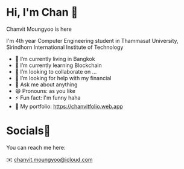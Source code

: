 # Hi, I'm Chan 🐻

Chanvit Moungyoo is here

I'm 4th year Computer Engineering student in Thammasat University, Sirindhorn International Institute of Technology

- 🔭 I’m currently living in Bangkok
- 🌱 I’m currently learning Blockchain
- 👯 I’m looking to collaborate on ...
- 🤔 I’m looking for help with my financial
- 💬 Ask me about anything
- 😄 Pronouns: as you like
- ⚡ Fun fact: I'm funny haha
- 👀 My portfolio: https://chanvitfolio.web.app

# Socials📱

You can reach me here:

✉️ chanvit.moungyoo@icloud.com

